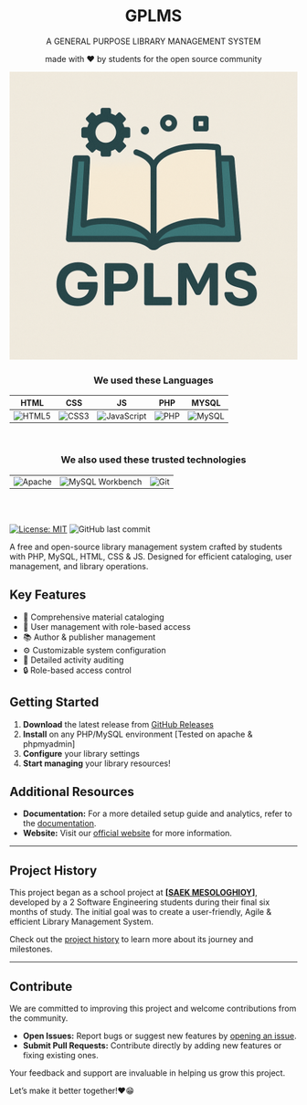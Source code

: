 <div align = "center">

# GPLMS

<p>A GENERAL PURPOSE LIBRARY MANAGEMENT SYSTEM</p>

made with ❤ by students for the open source community

<img src = "assets/logo.png">


### We used these Languages

| HTML | CSS | JS | PHP | MYSQL |
|-|-|-|-|-|
| ![HTML5](https://img.shields.io/badge/HTML5-E34F26?style=for-the-badge&logo=html5&logoColor=white) | ![CSS3](https://img.shields.io/badge/CSS3-1572B6?style=for-the-badge&logo=css3&logoColor=white) | ![JavaScript](https://img.shields.io/badge/JavaScript-F7DF1E?style=for-the-badge&logo=javascript&logoColor=black) | ![PHP](https://img.shields.io/badge/PHP-777BB4?style=for-the-badge&logo=php&logoColor=white) | ![MySQL](https://img.shields.io/badge/MySQL-4479A1?style=for-the-badge&logo=mysql&logoColor=white) |

<br>

### We also used these trusted technologies

 | | | |
|-|-|-|
 ![Apache](https://img.shields.io/badge/Apache-D22128?style=for-the-badge&logo=apache&logoColor=white) | ![MySQL Workbench](https://img.shields.io/badge/MySQL_Workbench-4479A1?style=for-the-badge&logo=mysql&logoColor=white) | ![Git](https://img.shields.io/badge/Git-F05032?style=for-the-badge&logo=git&logoColor=white) |


<br><br>

</div>


[![License: MIT](https://img.shields.io/badge/License-MIT-yellow.svg)](https://opensource.org/licenses/MIT)
![GitHub last commit](https://img.shields.io/github/last-commit/PanagiotisKotsorgios/gplms)


A free and open-source library management system crafted by students with PHP, MySQL, HTML, CSS & JS. Designed for efficient cataloging, user management, and library operations.


## Key Features
- 📖 Comprehensive material cataloging
- 👥 User management with role-based access
- 📚 Author & publisher management
- ⚙️ Customizable system configuration
- 📝 Detailed activity auditing
- 🔒 Role-based access control

## Getting Started
1. **Download** the latest release from [GitHub Releases](https://github.com/PanagiotisKotsorgios/gplms/releases/latest)
2. **Install** on any PHP/MySQL environment [Tested on apache & phpmyadmin]
3. **Configure** your library settings
4. **Start managing** your library resources!


## Additional Resources

- **Documentation:** For a more detailed setup guide and analytics, refer to the [documentation](docs/README.md).  
- **Website:** Visit our [official website](https://example.com) for more information.  

---

## Project History

This project began as a school project at **[<a href = "https://www.saekmesol.gr/">SAEK MESOLOGHIOY</a>]**, developed by a 2  Software Engineering students during their final six months of study. 
The initial goal was to create a user-friendly, Agile & efficient Library Management System. 


Check out the [project history](HISTORY.md) to learn more about its journey and milestones.

---

## Contribute

We are committed to improving this project and welcome contributions from the community.  

- **Open Issues:** Report bugs or suggest new features by [opening an issue](https://github.com/PanagiotisKotsorgios/gplms/issues).  
- **Submit Pull Requests:** Contribute directly by adding new features or fixing existing ones.  

Your feedback and support are invaluable in helping us grow this project.

Let’s make it better together!❤😁


